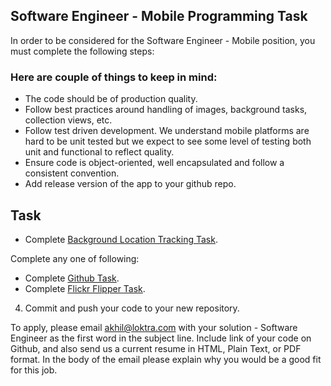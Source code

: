 ## Software Engineer - Mobile Programming Task

In order to be considered for the Software Engineer - Mobile position, you must complete the following steps:


### Here are couple of things to keep in mind:

* The code should be of production quality.
* Follow best practices around handling of images, background tasks, collection views, etc.
* Follow test driven development. We understand mobile platforms are hard to be unit tested but we expect to see some level of testing both unit and functional to reflect quality.
* Ensure code is object-oriented, well encapsulated and follow a consistent convention.
* Add release version of the app to your github repo.


## Task

* Complete [Background Location Tracking Task](Location-Tracker).

Complete any one of following:
* Complete [Github Task](Github-Task). 
* Complete [Flickr Flipper Task](Flickr-Task).
4. Commit and push your code to your new repository.

To apply, please email akhil@loktra.com with your solution - Software Engineer as the first word in the subject line. Include link of your code on Github, and also send us a current resume in HTML, Plain Text, or PDF format. In the body of the email please explain why you would be a good fit for this job.